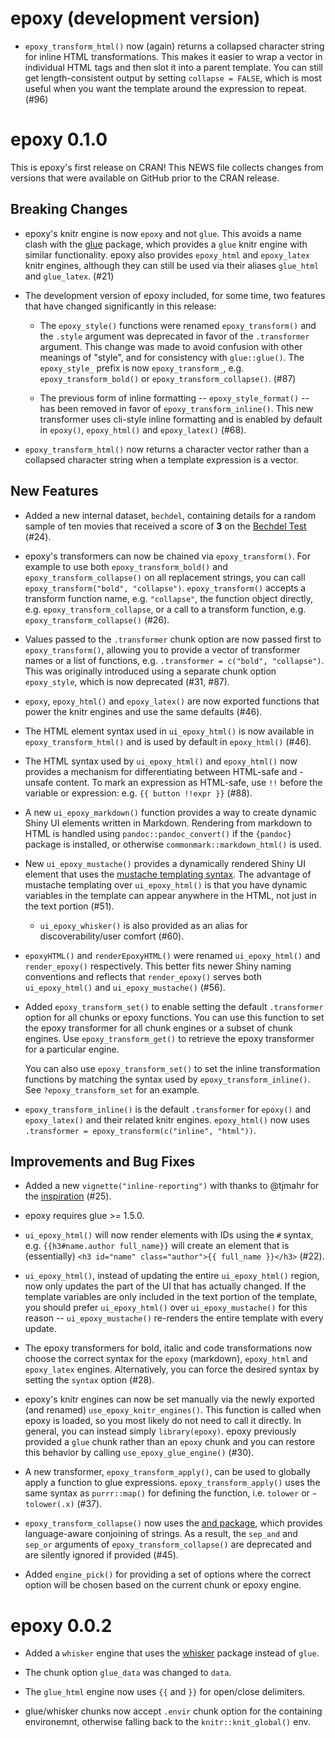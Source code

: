 # epoxy (development version)

* `epoxy_transform_html()` now (again) returns a collapsed character string for
  inline HTML transformations. This makes it easier to wrap a vector in
  individual HTML tags and then slot it into a parent template. You can still
  get length-consistent output by setting `collapse = FALSE`, which is most
  useful when you want the template around the expression to repeat. (#96)

# epoxy 0.1.0

This is epoxy's first release on CRAN! This NEWS file collects changes from
versions that were available on GitHub prior to the CRAN release.

## Breaking Changes

* epoxy's knitr engine is now `epoxy` and not `glue`. This avoids a name clash
  with the [glue](https://glue.tidyverse.org) package, which provides a `glue`
  knitr engine with similar functionality. epoxy also provides `epoxy_html` and
  `epoxy_latex` knitr engines, although they can still be used via their aliases
  `glue_html` and `glue_latex`. (#21)

* The development version of epoxy included, for some time, two features that
  have changed significantly in this release:

  * The `epoxy_style()` functions were renamed `epoxy_transform()` and the
    `.style` argument was deprecated in favor of the `.transformer` argument.
    This change was made to avoid confusion with other meanings of "style", and
    for consistency with `glue::glue()`. The `epoxy_style_` prefix is now
    `epoxy_transform_`, e.g. `epoxy_transform_bold()` or
    `epoxy_transform_collapse()`. (#87)

  * The previous form of inline formatting -- `epoxy_style_format()` --
    has been removed in favor of `epoxy_transform_inline()`. This new
    transformer uses cli-style inline formatting and is enabled by default in
    `epoxy()`, `epoxy_html()` and `epoxy_latex()` (#68).

* `epoxy_transform_html()` now returns a character vector rather than a
  collapsed character string when a template expression is a vector.

## New Features

* Added a new internal dataset, `bechdel`, containing details for a random
  sample of ten movies that received a score of **3** on the
  [Bechdel Test](https://bechdeltest.com) (#24).

* epoxy's transformers can now be chained via `epoxy_transform()`. For
  example to use both `epoxy_transform_bold()` and `epoxy_transform_collapse()`
  on all replacement strings, you can call `epoxy_transform("bold",
  "collapse")`. `epoxy_transform()` accepts a transform function name, e.g.
  `"collapse"`, the function object directly, e.g. `epoxy_transform_collapse`,
  or a call to a transform function, e.g. `epoxy_transform_collapse()` (#26).

* Values passed to the `.transformer` chunk option are now passed first to
  `epoxy_transform()`, allowing you to provide a vector of transformer names or
  a list of functions, e.g. `.transformer = c("bold", "collapse")`. This was
  originally introduced using a separate chunk option `epoxy_style`, which is
  now deprecated (#31, #87).

* `epoxy`, `epoxy_html()` and `epoxy_latex()` are now exported functions that
  power the knitr engines and use the same defaults (#46).

* The HTML element syntax used in `ui_epoxy_html()` is now available in
  `epoxy_transform_html()` and is used by default in `epoxy_html()` (#46).

* The HTML syntax used by `ui_epoxy_html()` and `epoxy_html()` now provides a
  mechanism for differentiating between HTML-safe and -unsafe content. To mark
  an expression as HTML-safe, use `!!` before the variable or expression:
  e.g. `{{ button !!expr }}` (#88).

* A new `ui_epoxy_markdown()` function provides a way to create dynamic Shiny
  UI elements written in Markdown. Rendering from markdown to HTML is handled
  using `pandoc::pandoc_convert()` if the `{pandoc}` package is installed, or
  otherwise `commonmark::markdown_html()` is used.

* New `ui_epoxy_mustache()` provides a dynamically rendered Shiny UI element
  that uses the [mustache templating syntax](https://mustache.github.io/). The
  advantage of mustache templating over `ui_epoxy_html()` is that you have
  dynamic variables in the template can appear anywhere in the HTML, not just in
  the text portion (#51).

  * `ui_epoxy_whisker()` is also provided as an alias for discoverability/user
    comfort (#60).

* `epoxyHTML()` and `renderEpoxyHTML()` were renamed `ui_epoxy_html()` and
  `render_epoxy()` respectively. This better fits newer Shiny naming conventions
  and reflects that `render_epoxy()` serves both `ui_epoxy_html()` and
  `ui_epoxy_mustache()` (#56).

* Added `epoxy_transform_set()` to enable setting the default `.transformer`
  option for all chunks or epoxy functions. You can use this function to set the
  epoxy transformer for all chunk engines or a subset of chunk engines. Use
  `epoxy_transform_get()` to retrieve the epoxy transformer for a particular
  engine.

  You can also use `epoxy_transform_set()` to set the inline transformation
  functions by matching the syntax used by `epoxy_transform_inline()`. See
  `?epoxy_transform_set` for an example.

* `epoxy_transform_inline()` is the default `.transformer` for `epoxy()` and
  `epoxy_latex()` and their related knitr engines. `epoxy_html()` now uses
  `.transformer = epoxy_transform(c("inline", "html"))`.

## Improvements and Bug Fixes

* Added a new `vignette("inline-reporting")` with thanks to @tjmahr for the
  [inspiration](https://www.tjmahr.com/lists-knitr-secret-weapon/) (#25).

* epoxy requires glue >= 1.5.0.

* `ui_epoxy_html()` will now render elements with IDs using the `#` syntax, e.g.
  `{{h3#name.author full_name}}` will create an element that is (essentially)
  `<h3 id="name" class="author">{{ full_name }}</h3>` (#22).

* `ui_epoxy_html()`, instead of updating the entire `ui_epoxy_html()` region,
  now only updates the part of the UI that has actually changed. If the template
  variables are only included in the text portion of the template, you should
  prefer `ui_epoxy_html()` over `ui_epoxy_mustache()` for this reason --
  `ui_epoxy_mustache()` re-renders the entire template with every update.

* The epoxy transformers for bold, italic and code transformations now choose
  the correct syntax for the `epoxy` (markdown), `epoxy_html` and `epoxy_latex`
  engines. Alternatively, you can force the desired syntax by setting the
  `syntax` option (#28).

* epoxy's knitr engines can now be set manually via the newly exported (and
  renamed) `use_epoxy_knitr_engines()`. This function is called when epoxy is
  loaded, so you most likely do not need to call it directly. In general, you
  can instead simply `library(epoxy)`. epoxy previously provided a `glue` chunk
  rather than an `epoxy` chunk and you can restore this behavior by calling
  `use_epoxy_glue_engine()` (#30).

* A new transformer, `epoxy_transform_apply()`, can be used to globally apply a
  function to glue expressions. `epoxy_transform_apply()` uses the same syntax
  as `purrr::map()` for defining the function, i.e. `tolower` or `~ tolower(.x)`
  (#37).

* `epoxy_transform_collapse()` now uses the
  [and package](https://and.rossellhayes.com/), which provides language-aware
  conjoining of strings. As a result, the `sep_and` and `sep_or` arguments of
  `epoxy_transform_collapse()` are deprecated and are silently ignored if
  provided (#45).

* Added `engine_pick()` for providing a set of options where the correct option
  will be chosen based on the current chunk or epoxy engine.


# epoxy 0.0.2

* Added a `whisker` engine that uses the [whisker](https://github.com/edwindj/whisker)
  package instead of `glue`.

* The chunk option `glue_data` was changed to `data`.

* The `glue_html` engine now uses `{{` and `}}` for open/close delimiters.

* glue/whisker chunks now accept `.envir` chunk option for the containing
  environemnt, otherwise falling back to the `knitr::knit_global()` env.
